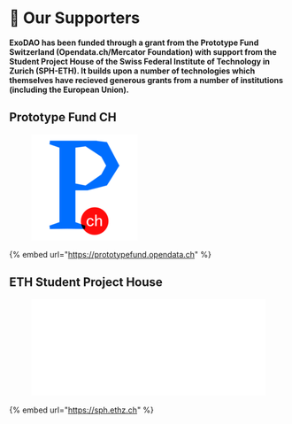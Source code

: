 # 🤝 Our Supporters

**ExoDAO has been funded through a grant from the Prototype Fund Switzerland (Opendata.ch/Mercator Foundation) with support from the Student Project House of the Swiss Federal Institute of Technology in Zurich (SPH-ETH). It builds upon a number of technologies which themselves have recieved generous grants from a number of institutions (including the European Union).**

## Prototype Fund CH

<figure><img src="../.gitbook/assets/cropped-Prototypefund_CH-logomark-2x-192x192.png" alt=""><figcaption></figcaption></figure>

{% embed url="https://prototypefund.opendata.ch" %}

## ETH Student Project House

<figure><img src="../.gitbook/assets/SPH-white_print_PixelBIG.png" alt=""><figcaption></figcaption></figure>

{% embed url="https://sph.ethz.ch" %}
